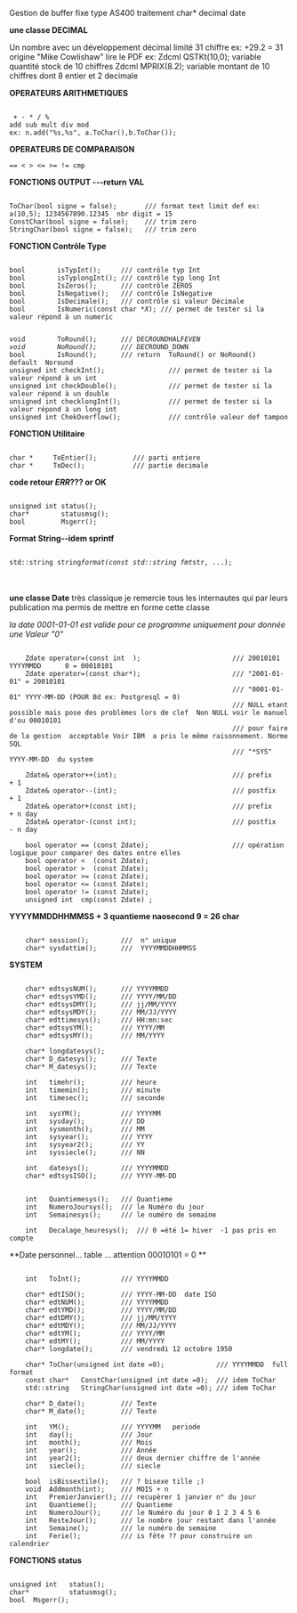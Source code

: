 Gestion de buffer fixe type AS400 traitement char* decimal date

**une classe DECIMAL**

Un nombre avec un développement décimal limité 31 chiffre ex: +29.2 = 31
origine "Mike Cowlishaw" lire le PDF
ex: Zdcml QSTKt(10,0); variable quantité stock de 10 chiffres
Zdcml MPRIX(8.2); variable montant de 10 chiffres dont 8 entier et 2 decimale

**OPERATEURS ARITHMETIQUES**
<pre><code>
 + - * / %
add sub mult div mod 
ex: n.add("%s,%s", a.ToChar(),b.ToChar());</code></pre>

**OPERATEURS DE COMPARAISON**
<pre><code>== &lt; > &lt;= >= != cmp</code></pre>

**FONCTIONS OUTPUT ---return VAL**
<pre><code>
ToChar(bool signe = false);       /// format text limit def ex: a(10,5); 1234567890.12345  nbr digit = 15
ConstChar(bool signe = false);    /// trim zero
StringChar(bool signe = false);   /// trim zero</code></pre>

**FONCTION Contrôle Type**
<pre><code>
bool        isTypInt();     /// contrôle typ Int
bool        isTyplongInt(); /// contrôle typ long Int
bool        IsZeros();      /// contrôle ZEROS
bool        IsNegative();   /// contrôle IsNegative
bool        IsDecimale();   /// contrôle si valeur Décimale
bool        IsNumeric(const char *<em>X</em>); /// permet de tester si la valeur répond à un numeric</p>
void        ToRound();      /// DEC<em>ROUND</em>HALF<em>EVEN
void        NoRound();      /// DEC</em>ROUND_DOWN
bool        IsRound();      /// return  ToRound() or NoRound()        default  Noround
unsigned int checkInt();                /// permet de tester si la valeur répond à un int
unsigned int checkDouble();             /// permet de tester si la valeur répond à un double
unsigned int checklongInt();            /// permet de tester si la valeur répond à un long int
unsigned int ChekOverflow();            /// contrôle valeur def tampon
</code></pre>
**FONCTION Utilitaire**
<pre><code>
char *     ToEntier();         /// parti entiere
char *     ToDec();            /// partie decimale
</code></pre>
**code retour <em>ERR</em>??? or OK**
<pre><code>
unsigned int status();
char*        statusmsg();
bool         Msgerr();</code></pre>
**Format String--idem sprintf**
<pre><code>
std::string string<em>format(const std::string fmt</em>str, ...);</code></pre>
<br><br>
**une classe Date**
très classique je remercie tous les internautes qui par leurs publication ma permis de mettre en forme cette classe

*la date 0001-01-01 est valide pour ce programme uniquement pour donnée une Valeur "0"*
<pre><code>
    Zdate operator=(const int  );                       /// 20010101 YYYYMMDD      0 = 00010101
    Zdate operator=(const char*);                       /// "2001-01-01" = 20010101
                                                        /// "0001-01-01" YYYY-MM-DD (POUR Bd ex: Postgresql = 0)
                                                        /// NULL etant possible mais pose des problèmes lors de clef  Non NULL voir le manuel d'ou 00010101
                                                        /// pour faire de la gestion  acceptable Voir IBM  a pris le même raisonnement. Norme SQL
                                                        /// "*SYS"   YYYY-MM-DD  du system

    Zdate& operator++(int);                             /// prefix    + 1
    Zdate& operator--(int);                             /// postfix   + 1
    Zdate& operator+(const int);                        /// prefix    + n day
    Zdate& operator-(const int);                        /// postfix   - n day

    bool operator == (const Zdate);                     /// opération logique pour comparer des dates entre elles
    bool operator <  (const Zdate);
    bool operator >  (const Zdate);
    bool operator >= (const Zdate);
    bool operator <= (const Zdate);
    bool operator != (const Zdate);
    unsigned int  cmp(const Zdate) ;
</code></pre>
**YYYYMMDDHHMMSS + 3 quantieme naosecond 9 = 26 char**
<pre><code>
    char* session();        ///  n° unique
    char* sysdattim();      ///  YYYYMMDDHHMMSS
</code></pre>
**SYSTEM**
<pre><code>
    char* edtsysNUM();      /// YYYYMMDD
    char* edtsysYMD();      /// YYYY/MM/DD
    char* edtsysDMY();      /// jj/MM/YYYY
    char* edtsysMDY();      /// MM/JJ/YYYY
    char* edttimesys();     /// HH:mn:sec
    char* edtsysYM();       /// YYYY/MM
    char* edtsysMY();       /// MM/YYYY

    char* longdatesys();
    char* D_datesys();      /// Texte
    char* M_datesys();      /// Texte

    int   timehr();         /// heure
    int   timemin();        /// minute
    int   timesec();        /// seconde

    int   sysYM();          /// YYYYMM
    int   sysday();         /// DD
    int   sysmonth();       /// MM
    int   sysyear();        /// YYYY
    int   sysyear2();       /// YY
    int   syssiecle();      /// NN

    int   datesys();        /// YYYYMMDD
    char* edtsysISO();      /// YYYY-MM-DD


    int   Quantiemesys();   /// Quantieme
    int   NumeroJoursys();  /// le Numéro du jour
    int   Semainesys();     /// le numéro de semaine

    int   Decalage_heuresys();  /// 0 =été 1= hiver  -1 pas pris en compte
</code></pre>
**Date personnel... table ... attention 00010101 = 0 **
<pre><code>
    int   ToInt();          /// YYYYMMDD

    char* edtISO();         /// YYYY-MM-DD  date ISO
    char* edtNUM();         /// YYYYMMDD
    char* edtYMD();         /// YYYY/MM/DD
    char* edtDMY();         /// jj/MM/YYYY
    char* edtMDY();         /// MM/JJ/YYYY
    char* edtYM();          /// YYYY/MM
    char* edtMY();          /// MM/YYYY
    char* longdate();       /// vendredi 12 octobre 1950

    char* ToChar(unsigned int date =0);             /// YYYYMMDD  full format
    const char*   ConstChar(unsigned int date =0);  /// idem ToChar
    std::string   StringChar(unsigned int date =0); /// idem ToChar

    char* D_date();         /// Texte
    char* M_date();         /// Texte

    int   YM();             /// YYYYMM   periode
    int   day();            /// Jour
    int   month();          /// Mois
    int   year();           /// Année
    int   year2();          /// deux dernier chiffre de l'année
    int   siecle();         /// siecle

    bool  isBissextile();   /// ? bisexe tille ;)
    void  Addmonth(int);    /// MOIS + n
    int   PremierJanvier(); /// recupèrer 1 janvier n° du jour
    int   Quantieme();      /// Quantieme
    int   NumeroJour();     /// le Numéro du jour 0 1 2 3 4 5 6
    int   ResteJour();      /// le nombre jour restant dans l'année
    int   Semaine();        /// le numéro de semaine
    int   Ferie();          /// is fête ?? pour construire un calendrier
</code></pre>
**FONCTIONS status**
<pre><code>
unsigned int   status();
char*          statusmsg();
bool  Msgerr();
</code></pre>
